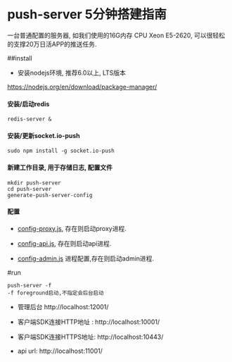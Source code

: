 push-server 5分钟搭建指南
=======================
一台普通配置的服务器, 如我们使用的16G内存 CPU Xeon E5-2620, 可以很轻松的支撑20万日活APP的推送任务.

##install 

* 安装nodejs环境, 推荐6.0以上, LTS版本

https://nodejs.org/en/download/package-manager/

#### 安装/启动redis
```
redis-server &
```

####  安装/更新socket.io-push
```
sudo npm install -g socket.io-push
```

####  新建工作目录, 用于存储日志, 配置文件
```
mkdir push-server    
cd push-server
generate-push-server-config
```

#### 配置

* [config-proxy.js](config-proxy.js), 存在则启动proxy进程.

* [config-api.js](config-api.js), 存在则启动api进程.

* [config-admin.js](config-admin.js) 进程配置,存在则启动admin进程.


#run
```
push-server -f
-f foreground启动,不指定会后台启动
```

* 管理后台 http://localhost:12001/

* 客户端SDK连接HTTP地址 : http://localhost:10001/ 

* 客户端SDK连接HTTPS地址: http://localhost:10443/ 

* api url: http://localhost:11001/
